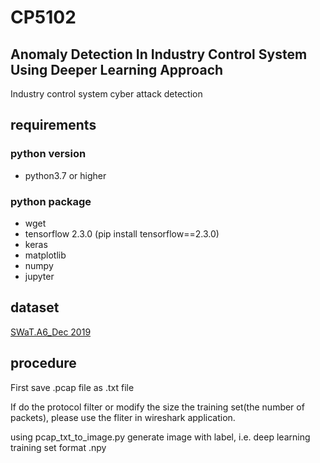 # CP5102
## Anomaly Detection In Industry Control System Using Deeper Learning Approach
Industry control system cyber attack detection

## requirements
### python version
- python3.7 or higher

### python package
- wget
- tensorflow 2.3.0 (pip install tensorflow==2.3.0)
- keras
- matplotlib
- numpy
- jupyter

## dataset
[SWaT.A6_Dec 2019](https://itrust.sutd.edu.sg/itrust-labs_datasets/dataset_info/)

## procedure
First save .pcap file as .txt file

If do the protocol filter or modify the size the training set(the number of packets), please use the fliter in wireshark application.

using pcap_txt_to_image.py generate image with label, i.e. deep learning training set format .npy


